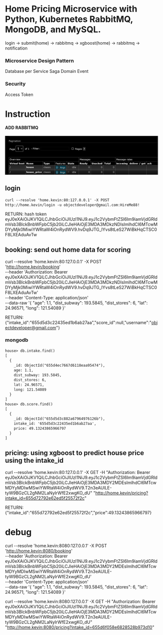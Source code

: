 Home Pricing Microservice with Python, Kubernetes  RabbitMQ, MongoDB, and MySQL.
=======================================================================
login -> submit(home) -> rabbitmq -> xgboost(home) -> rabbitmq -> notification

### Microservice Design Pattern
Database per Service
Saga
Domain Event

### Security
Access Token

Instruction
================
#### ADD RABBITMQ
![img.png](img.png)

login
---------------
```
curl --resolve 'home.kevin:80:127.0.0.1' -X POST http://home.kevin/login -u objectdeveloper@gmail.com:HireMe88!
```
RETURN:
hash token
eyJ0eXAiOiJKV1QiLCJhbGciOiJIUzI1NiJ9.eyJ1c2VybmFtZSI6Im9iamVjdGRldmVsb3BlckBnbWFpbC5jb20iLCJleHAiOjE3MDA3MDkzNDIsImlhdCI6MTcwMDYyMjk0MiwiYWRtaW4iOnRydWV9.hvDq9JTG_lYvs8tLeS27WiBkHqCTSC0F8LXEAduAvTw

booking: send out home data for scoring
---------------
curl --resolve 'home.kevin:80:127.0.0.1' -X POST \
  'http://home.kevin/booking' \
  --header 'Authorization: Bearer eyJ0eXAiOiJKV1QiLCJhbGciOiJIUzI1NiJ9.eyJ1c2VybmFtZSI6Im9iamVjdGRldmVsb3BlckBnbWFpbC5jb20iLCJleHAiOjE3MDA3MDkzNDIsImlhdCI6MTcwMDYyMjk0MiwiYWRtaW4iOnRydWV9.hvDq9JTG_lYvs8tLeS27WiBkHqCTSC0F8LXEAduAvTw' \
  --header 'Content-Type: application/json' \
  --data-raw '{
  "age": 1.1,
  "dist_subway": 193.5845,
  "dist_stores": 6,
  "lat": 24.96571,
  "long": 121.54089
}'

RETURN:
{"intake_id":"655d5d3c22435ed1b6ab27aa","score_id":null,"username":"objectdeveloper@gmail.com"}


### mongodb
```commandline
house> db.intake.find()
[
  {
    _id: ObjectId("655d4ec7667d6118eaa95474"),
    age: 1.1,
    dist_subway: 193.5845,
    dist_stores: 6,
    lat: 24.96571,
    long: 121.54089
  }
]
house> db.score.find()
[
  {
    _id: ObjectId("655d5d3c882a67964976126b"),
    intake_id: '655d5d3c22435ed1b6ab27aa',
    price: 49.13243865966797
  }
]

```
pricing: using xgboost to predict house price using the intake_id
---------------

curl --resolve 'home.kevin:80:127.0.0.1' -X GET -H "Authorization: Bearer eyJ0eXAiOiJKV1QiLCJhbGciOiJIUzI1NiJ9.eyJ1c2VybmFtZSI6Im9iamVjdGRldmVsb3BlckBnbWFpbC5jb20iLCJleHAiOjE3MDA3MDY2MDEsImlhdCI6MTcwMDYyMDIwMSwiYWRtaW4iOnRydWV9.T2n3eAUlLE-tyW9BGzCL2gNM2LaNyIrWfE2xwgKO_dU" "http://home.kevin/pricing?intake_id=655d72792e62ed5f25572f2c"

RETURN:
{"intake_id":"655d72792e62ed5f25572f2c","price":49.13243865966797}










debug
==================

curl --resolve 'home.kevin:8080:127.0.0.1' -X POST \
  'http://home.kevin:8080/booking' \
  --header 'Authorization: Bearer eyJ0eXAiOiJKV1QiLCJhbGciOiJIUzI1NiJ9.eyJ1c2VybmFtZSI6Im9iamVjdGRldmVsb3BlckBnbWFpbC5jb20iLCJleHAiOjE3MDA3MDY2MDEsImlhdCI6MTcwMDYyMDIwMSwiYWRtaW4iOnRydWV9.T2n3eAUlLE-tyW9BGzCL2gNM2LaNyIrWfE2xwgKO_dU' \
  --header 'Content-Type: application/json' \
  --data-raw '{
  "age": 1.1,
  "dist_subway": 193.5845,
  "dist_stores": 6,
  "lat": 24.96571,
  "long": 121.54089
}'


curl --resolve 'home.kevin:8080:127.0.0.1' -X GET -H "Authorization: Bearer eyJ0eXAiOiJKV1QiLCJhbGciOiJIUzI1NiJ9.eyJ1c2VybmFtZSI6Im9iamVjdGRldmVsb3BlckBnbWFpbC5jb20iLCJleHAiOjE3MDA3MDY2MDEsImlhdCI6MTcwMDYyMDIwMSwiYWRtaW4iOnRydWV9.T2n3eAUlLE-tyW9BGzCL2gNM2LaNyIrWfE2xwgKO_dU" "http://home.kevin:8080/pricing?intake_id=655d6f058e6828528b973d10"
